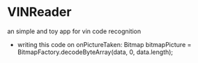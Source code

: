 # VINReader
an simple and toy app for vin code recognition

* writing this code on onPictureTaken: Bitmap bitmapPicture = BitmapFactory.decodeByteArray(data, 0, data.length);
